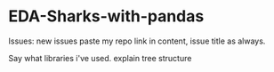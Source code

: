 # EDA-Sharks-with-pandas
Issues: new issues paste my repo link in content, issue title as always.

Say what libraries i've used. 
explain tree structure 
